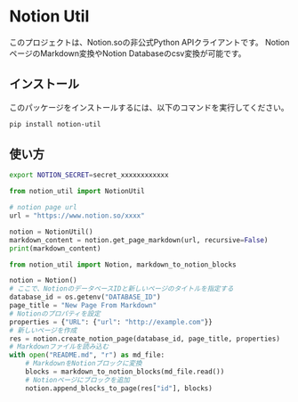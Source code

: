 # Notion Util

このプロジェクトは、Notion.soの非公式Python APIクライアントです。
NotionページのMarkdown変換やNotion Databaseのcsv変換が可能です。

## インストール

このパッケージをインストールするには、以下のコマンドを実行してください。
```bash
pip install notion-util
```

## 使い方

```bash
export NOTION_SECRET=secret_xxxxxxxxxxxx
```

```python
from notion_util import NotionUtil

# notion page url
url = "https://www.notion.so/xxxx"

notion = NotionUtil()
markdown_content = notion.get_page_markdown(url, recursive=False)
print(markdown_content)
```


```python
from notion_util import Notion, markdown_to_notion_blocks

notion = Notion()
# ここで、NotionのデータベースIDと新しいページのタイトルを指定する
database_id = os.getenv("DATABASE_ID")
page_title = "New Page From Markdown"
# Notionのプロパティを設定
properties = {"URL": {"url": "http://example.com"}}
# 新しいページを作成
res = notion.create_notion_page(database_id, page_title, properties)
# Markdownファイルを読み込む
with open("README.md", "r") as md_file:
    # MarkdownをNotionブロックに変換
    blocks = markdown_to_notion_blocks(md_file.read())
    # Notionページにブロックを追加
    notion.append_blocks_to_page(res["id"], blocks)
```
